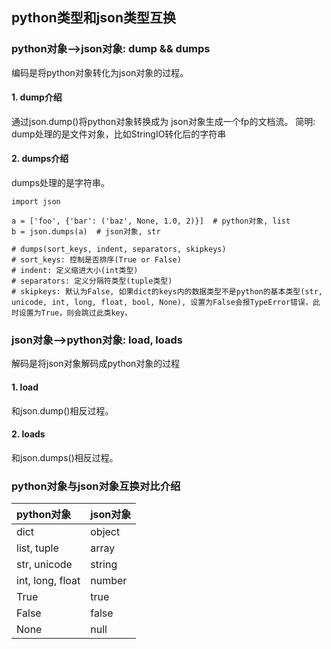 ## python类型和json类型互换

### python对象-->json对象: dump && dumps
编码是将python对象转化为json对象的过程。

#### 1. dump介绍
通过json.dump()将python对象转换成为
json对象生成一个fp的文档流。
简明: dump处理的是文件对象，比如StringIO转化后的字符串

#### 2. dumps介绍
dumps处理的是字符串。
```
import json 

a = ['foo', {'bar': ('baz', None, 1.0, 2)}]  # python对象, list
b = json.dumps(a)  # json对象, str

# dumps(sort_keys, indent, separators, skipkeys)
# sort_keys: 控制是否排序(True or False)
# indent: 定义缩进大小(int类型)
# separators: 定义分隔符类型(tuple类型)
# skipkeys: 默认为False, 如果dict的keys内的数据类型不是python的基本类型(str, unicode, int, long, float, bool, None), 设置为False会报TypeError错误，此时设置为True，则会跳过此类key。
```

### json对象-->python对象: load, loads
解码是将json对象解码成python对象的过程

#### 1. load
和json.dump()相反过程。

#### 2. loads
和json.dumps()相反过程。

### python对象与json对象互换对比介绍

| python对象 | json对象 |
|:---|:---|
|dict|object|
|list, tuple|array|
|str, unicode|string|
|int, long, float|number|
|True|true|
|False|false|
|None|null|


